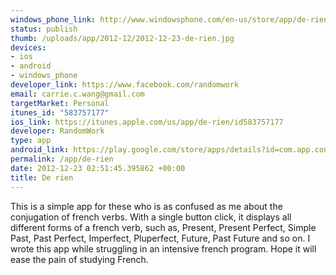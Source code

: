 ```yaml
--- 
windows_phone_link: http://www.windowsphone.com/en-us/store/app/de-rien/ccd7a805-d4aa-4b06-b465-a15f5089e4b9
status: publish
thumb: /uploads/app/2012-12/2012-12-23-de-rien.jpg
devices: 
- ios
- android
- windows_phone
developer_link: https://www.facebook.com/randomwork
email: carrie.c.wang@gmail.com
targetMarket: Personal
itunes_id: "583757177"
ios_link: https://itunes.apple.com/us/app/de-rien/id583757177
developer: RandomWork
type: app
android_link: https://play.google.com/store/apps/details?id=com.app.congifr2
permalink: /app/de-rien
date: 2012-12-23 02:51:45.395862 +00:00
title: De rien
---
```


This is a simple app for these who is as confused as me about the conjugation of french verbs. With a single button click, it displays all different forms of a french verb, such as, Present, Present Perfect, Simple Past, Past Perfect, Imperfect, Pluperfect, Future, Past Future and so on.
I wrote this app while struggling in an intensive french program. Hope it will ease the pain of studying French. 
